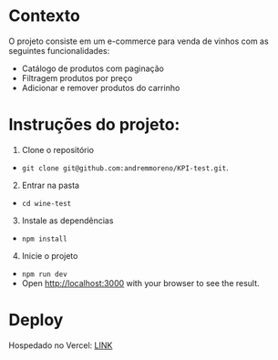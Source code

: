 # Contexto

O projeto consiste em um e-commerce para venda de vinhos com as seguintes funcionalidades:
- Catálogo de produtos com paginação
- Filtragem produtos por preço
- Adicionar e remover produtos do carrinho

# Instruções do projeto:

1. Clone o repositório
- `git clone git@github.com:andremmoreno/KPI-test.git`.

2. Entrar na pasta
- `cd wine-test`

3. Instale as dependências
- `npm install`

4. Inicie o projeto
- `npm run dev` 
- Open [http://localhost:3000](http://localhost:3000) with your browser to see the result.

# Deploy 

Hospedado no Vercel: [LINK](https://wine-test.vercel.app/)
